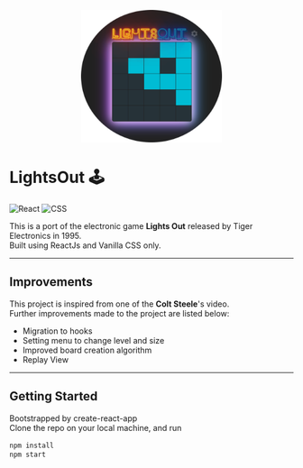 <p align='center'>
<img width="250"  src="https://raw.githubusercontent.com/mhimanshu712/projShots/master/lightsOut/logo.png" />
</p>
<h1>LightsOut 🕹️</h1>

![React](https://camo.githubusercontent.com/4a171bb59653c0b2a5cdfd126447290eee678782ed4fa5981bc4ad5843cc4241/68747470733a2f2f696d672e736869656c64732e696f2f62616467652f2d52656163742d3333333333333f7374796c653d666c6174266c6f676f3d7265616374266c6f676f436f6c6f723d303037414343)
![CSS](https://img.shields.io/badge/-CSS-333333?style=flat&logo=CSS3&logoColor=1572B6)

This is a port of the electronic game **Lights Out** released by Tiger Electronics in 1995. <br>
Built using ReactJs and Vanilla CSS only.

***

## Improvements
This project is inspired from one of the **Colt Steele**'s video. <br>
Further improvements made to the project are listed below:
- Migration to hooks
- Setting menu to change level and size
- Improved board creation algorithm
- Replay View

***

## Getting Started

Bootstrapped by create-react-app <br>
Clone the repo on your local machine, and run

```bash
npm install
npm start
```
